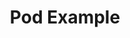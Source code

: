 ---
title: Pod Example
weight: 1
variants: +flyte -serverless -byoc -selfmanaged
layout: py_example
example_file: /external/unionai-examples/v1/flyte-integrations/deprecated-integrations/k8s_pod_plugin/k8s_pod_plugin/pod.py
---